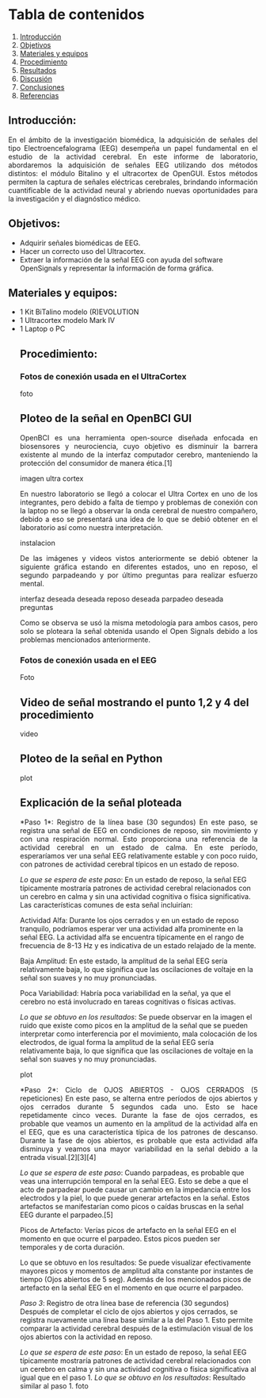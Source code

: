 <html>
  <head>
    <meta content="text/html; charset=UTF-8" http-equiv="content-type" />
  </head>
  <body class="c23 doc-content">

# **Tabla de contenidos**
1. [Introducción](#id0)
2. [Objetivos](#id1)
3. [Materiales y equipos](#id2)
4. [Procedimiento](#id3)
5. [Resultados](#id4)
6. [Discusión](#id5)
7. [Conclusiones](#id6)
8. [Referencias](#id7)

<h2 class="c17"><span class="c5">Introducci&oacute;n:</span></h2><a name="id0"></a>
<p align="justify">
  En el ámbito de la investigación biomédica, la adquisición de señales del tipo Electroencefalograma (EEG) desempeña un papel fundamental en el estudio de la actividad cerebral. En este informe de laboratorio, abordaremos la adquisición de señales EEG utilizando dos métodos distintos: el módulo Bitalino y el ultracortex de OpenGUI. Estos métodos permiten la captura de señales eléctricas cerebrales, brindando información cuantificable de la actividad neural y abriendo nuevas oportunidades para la investigación y el diagnóstico médico.
</p>

<h2 class="c17"><span class="c5">Objetivos:</span></h2><a name="id1"></a>
<body>
    <ul>
        <li>Adquirir señales biomédicas de EEG.</li>
        <li>Hacer un correcto uso del Ultracortex.</li>
        <li>Extraer la información de la señal EEG con ayuda del software OpenSignals y representar la información de forma gráfica.</li>
    </ul>

<h2 class="c17"><span class="c5">Materiales y equipos:</span></h2><a name="id2"></a>
<body>
    <ul>
        <li>1 Kit BiTalino modelo (R)EVOLUTION
        <li>1 Ultracortex	modelo Mark IV	
        <li>1 Laptop o PC

<h2 class="c17"><span class="c5">Procedimiento:</span></h2><a name="id3"></a>

  ### Fotos de conexión usada en el UltraCortex
  foto
  
  ## Ploteo de la señal en OpenBCI GUI
  <p align="justify">
  OpenBCI es una herramienta open-source diseñada enfocada en biosensores y neurociencia, cuyo objetivo es disminuir la barrera existente al mundo de la interfaz     computador cerebro, manteniendo la protección del consumidor de manera ética.[1]
  </p>
  imagen ultra cortex
  
  <p align="justify">
  En nuestro laboratorio se llegó a colocar el Ultra Cortex en uno de los integrantes, pero debido a falta de tiempo y problemas de conexión con la laptop no se      llegó a observar la onda cerebral de nuestro compañero, debido a eso se presentará una idea de lo que se debió obtener en el laboratorio así como nuestra           interpretación.
  </p>
  instalacion

  <p align="justify">
  De las imágenes y videos vistos anteriormente se debió obtener la siguiente gráfica estando en diferentes estados, uno en reposo, el segundo parpadeando y por      último preguntas para realizar esfuerzo mental.
  </p>
  interfaz deseada
  deseada reposo
  deseada parpadeo
  deseada preguntas
  
  <p align="justify">
  Como se observa se usó la misma metodología para ambos casos, pero solo se ploteara la señal obtenida usando el Open Signals debido a los problemas mencionados     anteriormente.
  </p>

  ### Fotos de conexión usada en el EEG
  Foto

  ## Video de señal mostrando el punto 1,2 y 4 del procedimiento
  video
  
  ## Ploteo de la señal en Python
  plot
  
  ## Explicación de la señal ploteada
  <p align="justify">
  *Paso 1*: Registro de la línea base (30 segundos)
  En este paso, se registra una señal de EEG en condiciones de reposo, sin movimiento y con una respiración normal. Esto proporciona una referencia de la actividad   cerebral en un estado de calma. En este período, esperaríamos ver una señal EEG relativamente estable y con poco ruido, con patrones de actividad cerebral          típicos en un estado de reposo.

  *Lo que se espera de este paso*:  En un estado de reposo, la señal EEG típicamente mostraría patrones de actividad cerebral relacionados con un cerebro en calma     y sin una actividad cognitiva o física significativa. Las características comunes de esta señal incluirían:

  Actividad Alfa: Durante los ojos cerrados y en un estado de reposo tranquilo, podríamos esperar ver una actividad alfa prominente en la señal EEG. La actividad     alfa se encuentra típicamente en el rango de frecuencia de 8-13 Hz y es indicativa de un estado relajado de la mente.

  Baja Amplitud: En este estado, la amplitud de la señal EEG sería relativamente baja, lo que significa que las oscilaciones de voltaje en la señal son suaves y no   muy pronunciadas.

  Poca Variabilidad: Habría poca variabilidad en la señal, ya que el cerebro no está involucrado en tareas cognitivas o físicas activas.

  *Lo que se obtuvo en los resultados*: Se puede observar en la imagen el ruido que existe como picos en la amplitud de la señal que se pueden interpretar como       interferencia por el movimiento, mala colocación de los electrodos, de igual forma la amplitud de la señal EEG sería relativamente baja, lo que significa que las   oscilaciones de voltaje en la señal son suaves y no muy pronunciadas.
  </p>
  plot
  
 <p align="justify">
 *Paso 2*: Ciclo de OJOS ABIERTOS - OJOS CERRADOS (5 repeticiones)
En este paso, se alterna entre períodos de ojos abiertos y ojos cerrados durante 5 segundos cada uno. Esto se hace repetidamente cinco veces. Durante la fase de ojos cerrados, es probable que veamos un aumento en la amplitud de la actividad alfa en el EEG, que es una característica típica de los patrones de descanso. Durante la fase de ojos abiertos, es probable que esta actividad alfa disminuya y veamos una mayor variabilidad en la señal debido a la entrada visual.[2][3][4]

*Lo que se espera de este paso*: Cuando parpadeas, es probable que veas una interrupción temporal en la señal EEG. Esto se debe a que el acto de parpadear puede causar un cambio en la impedancia entre los electrodos y la piel, lo que puede generar artefactos en la señal. Estos artefactos se manifestarían como picos o caídas bruscas en la señal EEG durante el parpadeo.[5]

Picos de Artefacto: Verías picos de artefacto en la señal EEG en el momento en que ocurre el parpadeo. Estos picos pueden ser temporales y de corta duración.

Lo que se obtuvo en los resultados: Se puede visualizar efectivamente mayores picos y momentos de amplitud alta constante por instantes de tiempo (Ojos abiertos de 5 seg). Además de los mencionados picos de artefacto en la señal EEG en el momento en que ocurre el parpadeo.


*Paso 3*: Registro de otra línea base de referencia (30 segundos)
Después de completar el ciclo de ojos abiertos y ojos cerrados, se registra nuevamente una línea base similar a la del Paso 1. Esto permite comparar la actividad cerebral después de la estimulación visual de los ojos abiertos con la actividad en reposo.

*Lo que se espera de este paso*: En un estado de reposo, la señal EEG típicamente mostraría patrones de actividad cerebral relacionados con un cerebro en calma y sin una actividad cognitiva o física significativa al igual que en el paso 1.
*Lo que se obtuvo en los resultados*: Resultado similar al paso 1.
foto


  
